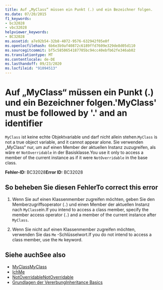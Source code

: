 ```yaml
---
title: Auf „MyClass“ müssen ein Punkt (.) und ein Bezeichner folgen.
ms.date: 07/20/2015
f1_keywords:
- bc32028
- vbc32028
helpviewer_keywords:
- BC32028
ms.assetid: a7e92b54-32b8-4072-9576-632942f05e0f
ms.openlocfilehash: 6b6e3b9af40872c6189ffd7609e329de8d05d110
ms.sourcegitcommit: bf5c5850654187705bc94cc40ebfb62fe346ab02
ms.translationtype: MT
ms.contentlocale: de-DE
ms.lasthandoff: 09/23/2020
ms.locfileid: "91094513"
---
```

# <a name="myclass-must-be-followed-by--and-an-identifier"></a><span data-ttu-id="eefd3-102">Auf „MyClass“ müssen ein Punkt (.) und ein Bezeichner folgen.</span><span class="sxs-lookup"><span data-stu-id="eefd3-102">'MyClass' must be followed by '.' and an identifier</span></span>

<span data-ttu-id="eefd3-103">`MyClass` ist keine echte Objektvariable und darf nicht allein stehen.</span><span class="sxs-lookup"><span data-stu-id="eefd3-103">`MyClass` is not a true object variable, and it cannot appear alone.</span></span> <span data-ttu-id="eefd3-104">Sie verwenden „MyClass“ nur, um auf einen Member der aktuellen Instanz zuzugreifen, als wäre er `NotOverridable` in der Basisklasse.</span><span class="sxs-lookup"><span data-stu-id="eefd3-104">You use it only to access a member of the current instance as if it were `NotOverridable` in the base class.</span></span>  
  
 <span data-ttu-id="eefd3-105">**Fehler-ID:** BC32028</span><span class="sxs-lookup"><span data-stu-id="eefd3-105">**Error ID:** BC32028</span></span>  
  
## <a name="to-correct-this-error"></a><span data-ttu-id="eefd3-106">So beheben Sie diesen Fehler</span><span class="sxs-lookup"><span data-stu-id="eefd3-106">To correct this error</span></span>  
  
1. <span data-ttu-id="eefd3-107">Wenn Sie auf einen Klassenmember zugreifen möchten, geben Sie den Memberzugriffsoperator (`.`) und einen Member der aktuellen Instanz nach `MyClass`ein.</span><span class="sxs-lookup"><span data-stu-id="eefd3-107">If you intend to access a class member, specify the member access operator (`.`) and a member of the current instance after `MyClass`.</span></span>  
  
2. <span data-ttu-id="eefd3-108">Wenn Sie nicht auf einen Klassenmember zugreifen möchten, verwenden Sie das `Me` -Schlüsselwort.</span><span class="sxs-lookup"><span data-stu-id="eefd3-108">If you do not intend to access a class member, use the `Me` keyword.</span></span>  
  
## <a name="see-also"></a><span data-ttu-id="eefd3-109">Siehe auch</span><span class="sxs-lookup"><span data-stu-id="eefd3-109">See also</span></span>

- [<span data-ttu-id="eefd3-110">MyClass</span><span class="sxs-lookup"><span data-stu-id="eefd3-110">MyClass</span></span>](../programming-guide/program-structure/me-my-mybase-and-myclass.md#myclass)
- [<span data-ttu-id="eefd3-111">Ich</span><span class="sxs-lookup"><span data-stu-id="eefd3-111">Me</span></span>](../programming-guide/program-structure/me-my-mybase-and-myclass.md#me)
- [<span data-ttu-id="eefd3-112">NotOverridable</span><span class="sxs-lookup"><span data-stu-id="eefd3-112">NotOverridable</span></span>](../language-reference/modifiers/notoverridable.md)
- [<span data-ttu-id="eefd3-113">Grundlagen der Vererbung</span><span class="sxs-lookup"><span data-stu-id="eefd3-113">Inheritance Basics</span></span>](../programming-guide/language-features/objects-and-classes/inheritance-basics.md)

